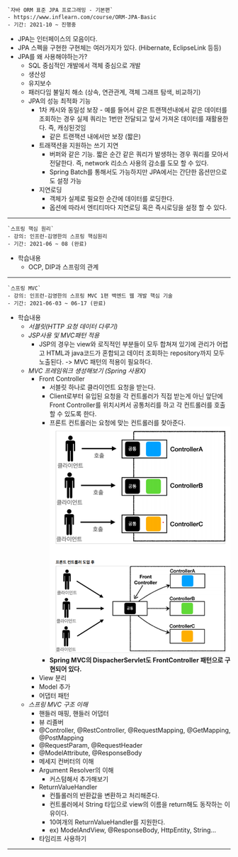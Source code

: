 ````
`자바 ORM 표준 JPA 프로그래밍 - 기본편`
- https://www.inflearn.com/course/ORM-JPA-Basic
- 기간: 2021-10 ~ 진행중
````
- JPA는 인터페이스의 모음이다.
- JPA 스펙을 구현한 구현체는 여러가지가 있다. (Hibernate, EclipseLink 등등)
- JPA를 왜 사용해야하는가?
    - SQL 중심적인 개발에서 객체 중심으로 개발
    - 생산성
    - 유지보수
    - 패러다임 불일치 해소 (상속, 연관관계, 객체 그래프 탐색, 비교하기)
    - JPA의 성능 최적화 기능
        - 1차 캐시와 동일성 보장 - 예를 들어서 같은 트랜잭션내에서 같은 데이터를 조회하는 경우 실제 쿼리는 1번만 전달되고 앞서 가져온 데이터를 재활용한다. 즉, 캐싱된것임
            - 같은 트랜잭션 내에서만 보장 (짧은)
        - 트래잭션을 지원하는 쓰기 지연
            - 버퍼와 같은 기능. 짧은 순간 같은 쿼리가 발생하는 경우 쿼리를 모아서 전달한다. 즉, network 리소스 사용의 감소를 도모 할 수 있다.
            - Spring Batch를 통해서도 가능하지만 JPA에서는 간단한 옵션만으로도 설정 가능
        - 지연로딩
            - 객체가 실제로 필요한 순간에 데이터를 로딩한다.
            - 옵션에 따라서 엔티티마다 지연로딩 혹은 즉시로딩을 설정 할 수 있다.
---

````
`스프링 핵심 원리`
- 강의: 인프런-김영한의 스프링 핵심원리
- 기간: 2021-06 ~ 08 (완료)
````

- 학습내용
    - OCP, DIP과 스프링의 관계

---

````
`스프링 MVC`
- 강의: 인프런-김영한의 스프링 MVC 1편 백엔드 웹 개발 핵심 기술
- 기간: 2021-06-03 ~ 06-17 (완료)
````
- 학습내용
    - *서블릿(HTTP 요청 데이터 다루기)*
    - *JSP사용 및 MVC패턴 적용*
      - JSP의 경우는 view와 로직적인 부분들이 모두 합쳐져 있기에 관리가 어렵고 HTML과 java코드가 혼합되고
      데이터 조회하는 repository까지 모두 노출된다.
        -> MVC 패턴의 적용이 필요하다.
    - *MVC 프레임워크 생성해보기 (Spring 사용X)*
      - Front Controller
        - 서블릿 하나로 클라이언트 요청을 받는다.
        - Client로부터 유입된 요청을 각 컨트롤러가 직접 받는게 아닌 앞단에 Front Controller를 위치시켜서 공통처리를 하고 각 컨트롤러를 호출 할 수 있도록 한다.
        - 프론트 컨트롤러는 요청에 맞는 컨트롤러를 찾아준다.
          ![](.README_images/프론트컨트롤러.png)
        - **Spring MVC의 DispacherServlet도 FrontController 패턴으로 구현되어 있다.** 
      - View 분리
      - Model 추가
      - 어댑터 패턴
    - *스프링 MVC 구조 이해*
        - 핸들러 매핑, 핸들러 어댑터
        - 뷰 리졸버
        - @Controller, @RestController, @RequestMapping, @GetMapping, @PostMapping 
        - @RequestParam, @RequestHeader
        - @ModelAttribute, @ResponseBody
        - 메세지 컨버터의 이해
        - Argument Resolver의 이해
            - 커스텀해서 추가해보기
        - ReturnValueHandler
            - 컨틀롤러의 반환값을 변환하고 처리해준다.
            - 컨트롤러에서 String 타입으로 view의 이름을 return해도 동작하는 이유이다.
            - 10여개의 ReturnValueHandler를 지원한다.
            - ex) ModelAndView, @ResponseBody, HttpEntity, String...
        - 타임리프 사용하기
    
---
